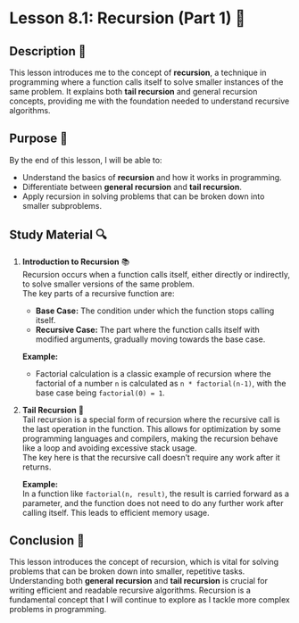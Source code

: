 # Lesson 8.1: Recursion (Part 1) 🔁

## Description 📝

This lesson introduces me to the concept of **recursion**, a technique in programming where a function calls itself to solve smaller instances of the same problem.
It explains both **tail recursion** and general recursion concepts, providing me with the foundation needed to understand recursive algorithms.

## Purpose 🎯

By the end of this lesson, I will be able to:

-   Understand the basics of **recursion** and how it works in programming.
-   Differentiate between **general recursion** and **tail recursion**.
-   Apply recursion in solving problems that can be broken down into smaller subproblems.

## Study Material 🔍

1. **Introduction to Recursion** 📚  
   Recursion occurs when a function calls itself, either directly or indirectly, to solve smaller versions of the same problem.  
   The key parts of a recursive function are:

    - **Base Case:** The condition under which the function stops calling itself.
    - **Recursive Case:** The part where the function calls itself with modified arguments, gradually moving towards the base case.

    **Example:**

    - Factorial calculation is a classic example of recursion where the factorial of a number `n` is calculated as `n * factorial(n-1)`, with the base case being `factorial(0) = 1`.

2. **Tail Recursion** 🦷  
   Tail recursion is a special form of recursion where the recursive call is the last operation in the function. This allows for optimization by some programming languages and compilers, making the recursion behave like a loop and avoiding excessive stack usage.  
   The key here is that the recursive call doesn’t require any work after it returns.

    **Example:**  
     In a function like `factorial(n, result)`, the result is carried forward as a parameter, and the function does not need to do any further work after calling itself. This leads to efficient memory usage.

## Conclusion 🚀

This lesson introduces the concept of recursion, which is vital for solving problems that can be broken down into smaller, repetitive tasks.
Understanding both **general recursion** and **tail recursion** is crucial for writing efficient and readable recursive algorithms.
Recursion is a fundamental concept that I will continue to explore as I tackle more complex problems in programming.

